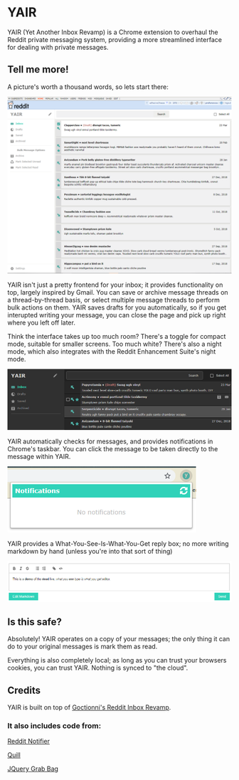 # YAIR

YAIR (Yet Another Inbox Revamp) is a Chrome extension to overhaul the Reddit private messaging system, providing a more streamlined interface for dealing with private messages. 

## Tell me more!

A picture's worth a thousand words, so lets start there:

![inbox View](promotional/inbox_view.png)
      
YAIR isn't just a pretty frontend for your inbox; it provides functionality on top, largely inspired by Gmail. You can save or archive message threads on a thread-by-thread basis, or select multiple message threads to perform bulk actions on them. YAIR saves drafts for you automatically, so if you get interupted writing your message, you can close the page and pick up right where you left off later.

Think the interface takes up too much room? There's a toggle for compact mode, suitable for smaller screens. Too much white? There's also a night mode, which also integrates with the Reddit Enhancement Suite's night mode.

![compact night view](promotional/night_compact.PNG)

YAIR automatically checks for messages, and provides notifications in Chrome's taskbar. You can click the message to be taken directly to the message within YAIR.

![notifications](promotional/notifier.PNG)

YAIR provides a What-You-See-Is-What-You-Get reply box; no more writing markdown by hand (unless you're into that sort of thing)

![editor](promotional/editor.PNG)

## Is this safe?

Absolutely! YAIR operates on a copy of your messages; the only thing it can do to your original messages is mark them as read.

Everything is also completely local; as long as you can trust your browsers cookies, you can trust YAIR. Nothing is synced to "the cloud". 

## Credits
YAIR is built on top of [Goctionni's Reddit Inbox Revamp](https://github.com/Goctionni/RedditInboxRevamp).

### It also includes code from:
[Reddit Notifier](https://github.com/kaypoz/reddit-notifier)

[Quill](https://github.com/quilljs/quill)

[JQuery Grab Bag](https://github.com/jaz303/jquery-grab-bag)
